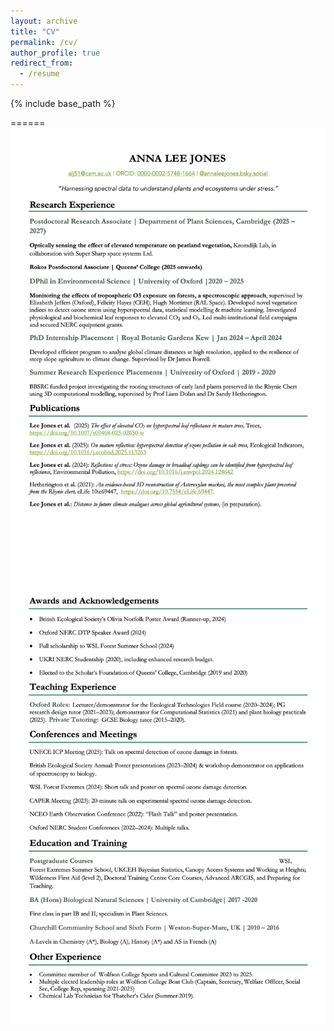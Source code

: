 ```yaml
---
layout: archive
title: "CV"
permalink: /cv/
author_profile: true
redirect_from:
  - /resume
---
```


{% include base_path %}

======
![](images/ANNA_CV_1.png)
![](images/ANNA_CV_2.png)
